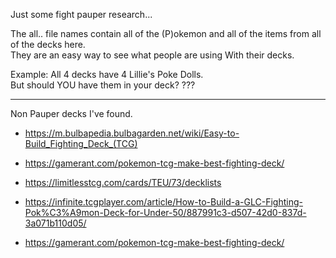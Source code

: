 Just some fight pauper research...

The all..  file names contain all of the (P)okemon 
and all of the items from all of the decks here.  
They are an easy way to see what people are using 
With their decks.

Example:  All 4 decks have 4 Lillie's Poke Dolls.  
But should YOU have them in your deck?  ???

----

Non Pauper decks I've found.

* https://m.bulbapedia.bulbagarden.net/wiki/Easy-to-Build_Fighting_Deck_(TCG)
* https://gamerant.com/pokemon-tcg-make-best-fighting-deck/
* https://limitlesstcg.com/cards/TEU/73/decklists

* https://infinite.tcgplayer.com/article/How-to-Build-a-GLC-Fighting-Pok%C3%A9mon-Deck-for-Under-50/887991c3-d507-42d0-837d-3a071b110d05/
* https://gamerant.com/pokemon-tcg-make-best-fighting-deck/

